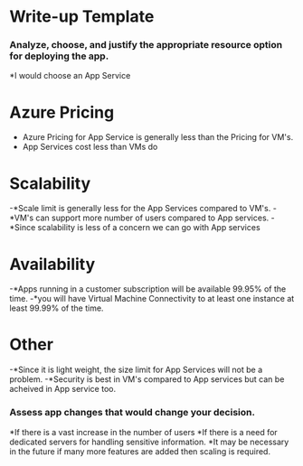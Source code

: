 # Write-up Template

### Analyze, choose, and justify the appropriate resource option for deploying the app.

*I would choose an App Service

# Azure Pricing
- Azure Pricing for App Service is generally less than the Pricing for VM's.
- App Services cost less than VMs do

# Scalability
-*Scale limit is generally less for the App Services compared to VM's.
-*VM's can support more number of users compared to App services.
-*Since scalability is less of a concern we can go with App services

# Availability
-*Apps running in a customer subscription will be available 99.95% of the time.
-*you will have Virtual Machine Connectivity to at least one instance at least 99.99% of the time.

# Other 
-*Since it is light weight, the size limit for App Services will not be a problem.
-*Security is best in VM's compared to App services but can be acheived in App service too.



### Assess app changes that would change your decision.

*If there is a vast increase in the number of users
*If there is a need for dedicated servers for handling sensitive information.
*It may be necessary in the future if many more features are added then scaling is required.
